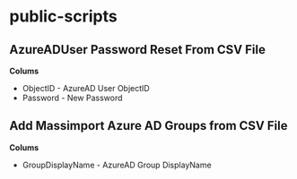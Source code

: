 # public-scripts

## AzureADUser Password Reset From CSV File
**Colums**
* ObjectID - AzureAD User ObjectID 
* Password - New Password

## Add Massimport Azure AD Groups from CSV File
**Colums**
* GroupDisplayName - AzureAD Group DisplayName
